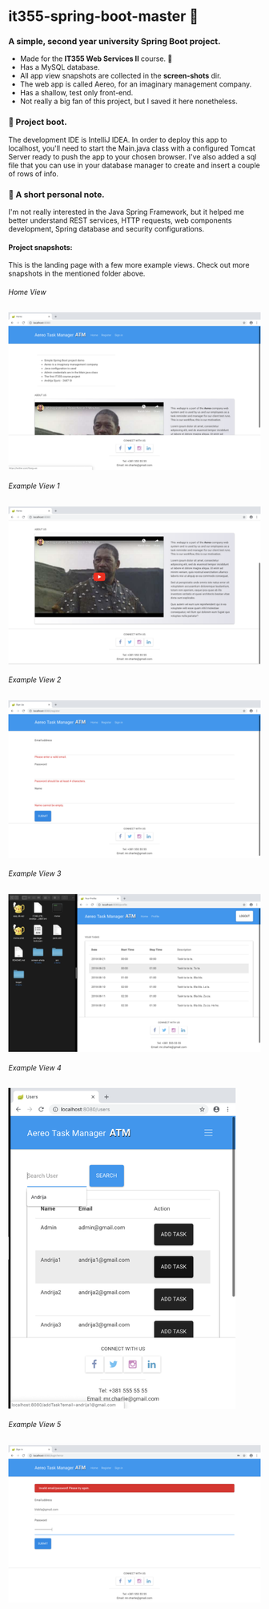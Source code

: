 # it355-spring-boot-master 🚦
<h3>A simple, second year university Spring Boot project. </h3>
<ul>
  <li>Made for the <b>IT355 Web Services II</b> course. 🍏</li>
  <li>Has a MySQL database.</li>
  <li>All app view snapshots are collected in the <b>screen-shots</b> dir.</li>
  <li>The web app is called Aereo, for an imaginary management company.</li>
  <li>Has a shallow, test only front-end.</li>
  <li>Not really a big fan of this project, but I saved it here nonetheless.</li>
</ul>
<h3>🚩 Project boot.</h3>
<p>The development IDE is IntelliJ IDEA. In order to deploy this app to localhost,
you'll need to start the Main.java class with a configured Tomcat Server ready to push the app to your
chosen browser. I've also added a sql file that you can use in your database manager to create and 
insert a couple of rows of info.</p>
<h3>🚩 A short personal note.</h3>
<p>I'm not really interested in the Java Spring Framework, but it helped me better understand REST services,
HTTP requests, web components development, Spring database and security configurations.</p>

#### Project snapshots:
<p>This is the landing page with a few more example views. Check out more snapshots in the mentioned folder above.</p>
<h6>Home View</h6>
<img src="screen-shots/landing-page.png" alt="Landing Page">
<h6>Example View 1</h6>
<img src="screen-shots/example-view-1.png" alt="Example View 1">
<h6>Example View 2</h6>
<img src="screen-shots/example-view-2.png" alt="Example View 2">
<h6>Example View 3</h6>
<img src="screen-shots/example-view-3.png" alt="Example View 3">
<h6>Example View 4</h6>
<img src="screen-shots/example-view-4.png" height="640" alt="Example View 4">
<h6>Example View 5</h6>
<img src="screen-shots/example-view-5.png" alt="Example View 5">
